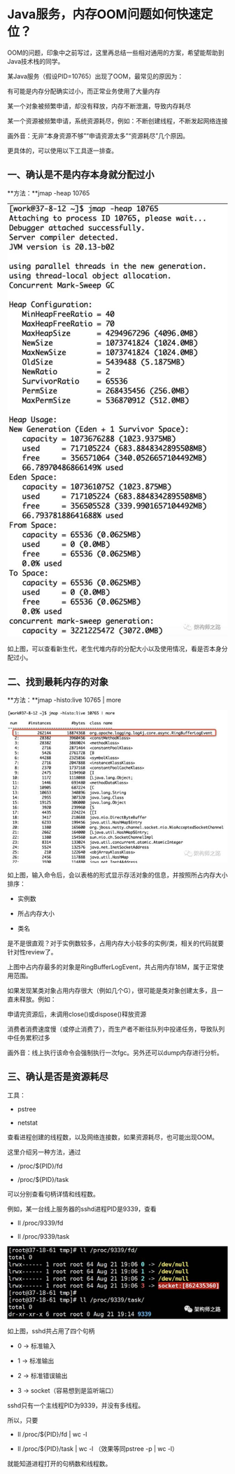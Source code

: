 # Java服务，内存OOM问题如何快速定位？

OOM的问题，印象中之前写过，这里再总结一些相对通用的方案，希望能帮助到Java技术栈的同学。

某Java服务（假设PID=10765）出现了OOM，最常见的原因为：

有可能是内存分配确实过小，而正常业务使用了大量内存

某一个对象被频繁申请，却没有释放，内存不断泄漏，导致内存耗尽

某一个资源被频繁申请，系统资源耗尽，例如：不断创建线程，不断发起网络连接

画外音：无非“本身资源不够”“申请资源太多”“资源耗尽”几个原因。

更具体的，可以使用以下工具逐一排查。

## 一、确认是不是内存本身就分配过小

**方法：**jmap -heap 10765

![](/assets/oom-01.png)

如上图，可以查看新生代，老生代堆内存的分配大小以及使用情况，看是否本身分配过小。

 

## 二、找到最耗内存的对象

**方法：**jmap -histo:live 10765 \| more

![](/assets/oom-02.png)

如上图，输入命令后，会以表格的形式显示存活对象的信息，并按照所占内存大小排序：

* 实例数

* 所占内存大小

* 类名

是不是很直观？对于实例数较多，占用内存大小较多的实例/类，相关的代码就要针对性review了。

上图中占内存最多的对象是RingBufferLogEvent，共占用内存18M，属于正常使用范围。

如果发现某类对象占用内存很大（例如几个G），很可能是类对象创建太多，且一直未释放。例如：

申请完资源后，未调用close\(\)或dispose\(\)释放资源

消费者消费速度慢（或停止消费了），而生产者不断往队列中投递任务，导致队列中任务累积过多

画外音：线上执行该命令会强制执行一次fgc。另外还可以dump内存进行分析。



## 三、确认是否是资源耗尽

工具：

* pstree

* netstat

查看进程创建的线程数，以及网络连接数，如果资源耗尽，也可能出现OOM。

 

这里介绍另一种方法，通过

* /proc/${PID}/fd

* /proc/${PID}/task

可以分别查看句柄详情和线程数。

 

例如，某一台线上服务器的sshd进程PID是9339，查看

* ll /proc/9339/fd

* ll /proc/9339/task

![](/assets/oom-4.png)

如上图，sshd共占用了四个句柄

* 0 -&gt; 标准输入

* 1 -&gt; 标准输出

* 2 -&gt; 标准错误输出

* 3 -&gt; socket（容易想到是监听端口）

 

sshd只有一个主线程PID为9339，并没有多线程。

所以，只要

* ll /proc/${PID}/fd \| wc -l

* ll /proc/${PID}/task \| wc -l （效果等同pstree -p \| wc -l）

就能知道进程打开的句柄数和线程数。



